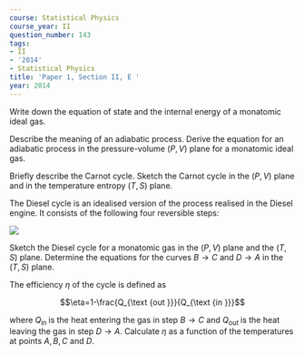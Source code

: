```yaml
---
course: Statistical Physics
course_year: II
question_number: 143
tags:
- II
- '2014'
- Statistical Physics
title: 'Paper 1, Section II, E '
year: 2014
---
```




Write down the equation of state and the internal energy of a monatomic ideal gas.

Describe the meaning of an adiabatic process. Derive the equation for an adiabatic process in the pressure-volume $(P, V)$ plane for a monatomic ideal gas.

Briefly describe the Carnot cycle. Sketch the Carnot cycle in the $(P, V)$ plane and in the temperature entropy $(T, S)$ plane.

The Diesel cycle is an idealised version of the process realised in the Diesel engine. It consists of the following four reversible steps:

![](https://cdn.mathpix.com/cropped/2022_04_28_1c93b7fb2aa72bd6cc1fg-096.jpg?height=114&width=410&top_left_y=544&top_left_x=277)

Sketch the Diesel cycle for a monatomic gas in the $(P, V)$ plane and the $(T, S)$ plane. Determine the equations for the curves $B \rightarrow C$ and $D \rightarrow A$ in the $(T, S)$ plane.

The efficiency $\eta$ of the cycle is defined as

$$\eta=1-\frac{Q_{\text {out }}}{Q_{\text {in }}}$$

where $Q_{\text {in }}$ is the heat entering the gas in step $B \rightarrow C$ and $Q_{\text {out }}$ is the heat leaving the gas in step $D \rightarrow A$. Calculate $\eta$ as a function of the temperatures at points $A, B, C$ and $D$.